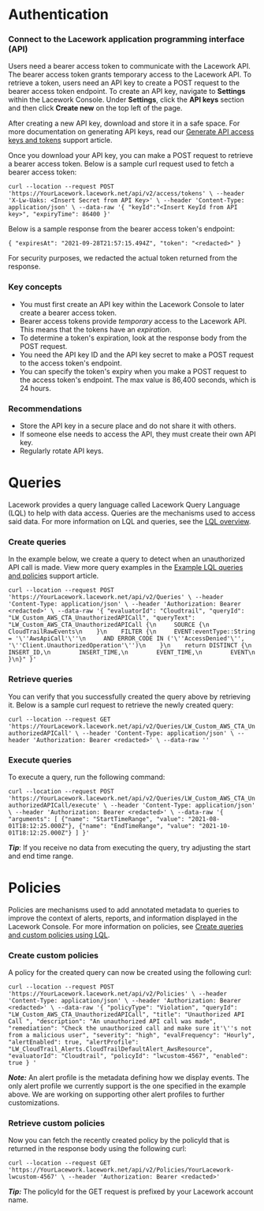 # Authentication

### Connect to the Lacework application programming interface (API)

Users need a bearer access token to communicate with the Lacework API. The bearer access token grants temporary access to the Lacework API. To retrieve a token, users need an API key to create a POST request to the bearer access token endpoint. To create an API key,
navigate to **Settings** within the Lacework Console. Under **Settings**, click the **API keys** section and then click **Create
new** on the top left of the page. 

After creating a new API key, download and store it in a safe space. For more documentation
on generating API keys, read our [Generate API access keys and tokens](https://support.lacework.com/hc/en-us//articles/360011403853) support article.

Once you download your API key, you can make a POST request to retrieve a bearer access token.
Below is a sample curl request used to fetch a bearer access token:

`curl --location --request POST 'https://YourLacework.lacework.net/api/v2/access/tokens' \
--header 'X-Lw-Uaks: <Insert Secret from API Key>' \
--header 'Content-Type: application/json' \
--data-raw '{
"keyId":"<Insert KeyId from API key>",
"expiryTime": 86400
}'`

Below is a sample response from the bearer access token's endpoint:

`{
"expiresAt": "2021-09-28T21:57:15.494Z",
"token": "<redacted>"
}`

For security purposes, we redacted the actual token returned from the response.

### Key concepts

* You must first create an API key within the Lacework Console to later create a bearer access token.
* Bearer access tokens provide *temporary* access to the Lacework API. This means that the tokens have an *expiration*.
* To determine a token's expiration, look at the response body from the POST request.
* You need the API key ID and the API key secret to make a POST request to the access token's endpoint.
* You can specify the token's expiry when you make a POST request to the access token's endpoint. The max value is 86,400 seconds, which is 24 hours.


### Recommendations
* Store the API key in a secure place and do not share it with others.
* If someone else needs to access the API, they must create their own API key.
* Regularly rotate API keys.

# Queries

Lacework provides a query language called Lacework Query Language (LQL) to help with data access. Queries are the
mechanisms used to access said data. For more information on LQL and queries, see the
[LQL overview](https://support.lacework.com/hc/en-us/articles/4402301824403-LQL-Overview).

### Create queries

In the example below, we create a query to detect when an unauthorized API call is made. View more query examples in the [Example LQL queries and policies](https://support.lacework.com/hc/en-us/articles/1500006140722-Example-LQL-Queries-and-Policies) support article. 

`curl --location --request POST 'https://YourLacework.lacework.net/api/v2/Queries' \
--header 'Content-Type: application/json' \
--header 'Authorization: Bearer <redacted>' \
--data-raw '{
"evaluatorId": "Cloudtrail",
"queryId": "LW_Custom_AWS_CTA_UnauthorizedAPICall",
"queryText": "LW_Custom_AWS_CTA_UnauthorizedAPICall {\n     SOURCE {\n        CloudTrailRawEvents\n    }\n    FILTER {\n     EVENT:eventType::String = '\''AwsApiCall'\''\n     AND ERROR_CODE IN ('\''AccessDenied'\'', '\''Client.UnauthorizedOperation'\'')\n    }\n    return DISTINCT {\n        INSERT_ID,\n        INSERT_TIME,\n        EVENT_TIME,\n        EVENT\n    }\n}"
}'`

### Retrieve queries

You can verify that you successfully created the query above by retrieving it. Below is a sample curl request
to retrieve the newly created query:

`curl --location --request GET 'https://YourLacework.lacework.net/api/v2/Queries/LW_Custom_AWS_CTA_UnauthorizedAPICall' \
--header 'Content-Type: application/json' \
--header 'Authorization: Bearer <redacted>' \
--data-raw ''`

### Execute queries

To execute a query, run the following command:

`curl --location --request POST 'https://YourLacework.lacework.net/api/v2/Queries/LW_Custom_AWS_CTA_UnauthorizedAPICall/execute' \
--header 'Content-Type: application/json' \
--header 'Authorization: Bearer <redacted>' \
--data-raw '{ "arguments": [
{"name": "StartTimeRange", "value": "2021-08-01T18:12:25.000Z"},
{"name": "EndTimeRange", "value": "2021-10-01T18:12:25.000Z"}
]
}'`

***Tip***: If you receive no data from executing the query, try adjusting the start and end time range.

# Policies

Policies are mechanisms used to add annotated metadata to queries to improve the context of alerts, reports,
and information displayed in the Lacework Console. For more information on policies, see
[Create queries and custom policies using LQL](https://support.lacework.com/hc/en-us/articles/360061720914-Create-Queries-and-Custom-Policies-Using-LQL).

### Create custom policies

A policy for the created query can now be created using the following curl:

`curl --location --request POST 'https://YourLacework.lacework.net/api/v2/Policies' \
--header 'Content-Type: application/json' \
--header 'Authorization: Bearer <redacted>' \
--data-raw '{
"policyType": "Violation",
"queryId": "LW_Custom_AWS_CTA_UnauthorizedAPICall",
"title": "Unauthorized API Call ",
"description": "An unauthorized API call was made",
"remediation": "Check the unauthorized call and make sure it'\''s not from a malicious user",
"severity": "high",
"evalFrequency": "Hourly",
"alertEnabled": true,
"alertProfile": "LW_CloudTrail_Alerts.CloudTrailDefaultAlert_AwsResource",
"evaluatorId": "Cloudtrail",
"policyId": "lwcustom-4567",
"enabled": true
}
'`

***Note:*** An alert profile is the metadata defining how we display events. The only alert profile we currently support is
the one specified in the example above. We are working on supporting other alert profiles to further customizations.

### Retrieve custom policies

Now you can fetch the recently created policy by the policyId that is returned in the response body using the following curl:

`curl --location --request GET 'https://YourLacework.lacework.net/api/v2/Policies/YourLacework-lwcustom-4567' \
--header 'Authorization: Bearer <redacted>'`

***Tip:*** The policyId for the GET request is prefixed by your Lacework account name.

